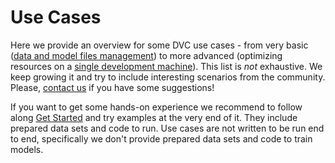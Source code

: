 # Use Cases

Here we provide an overview for some DVC use cases - from very basic
([data and model files management](/doc/use-cases/data-and-model-files-versioning))
to more advanced (optimizing resources on a
[single development machine](/doc/use-cases/multiple-data-scientists-on-a-single-machine)).
This list is _not_ exhaustive. We keep growing it and try to include interesting
scenarios from the community. Please, [contact us](/support) if you have some
suggestions!

If you want to get some hands-on experience we recommend to follow along
[Get Started](/doc/get-started) and try examples at the very end of it. They
include prepared data sets and code to run. Use cases are not written to be run
end to end, specifically we don't provide prepared data sets and code to train
models.
